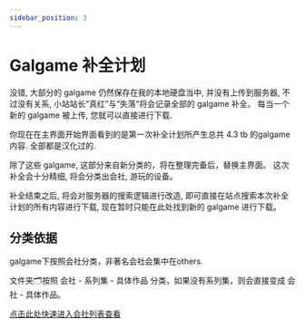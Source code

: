 ```yaml
---
sidebar_position: 3
---
```


# Galgame 补全计划

没错, 大部分的 galgame 仍然保存在我的本地硬盘当中, 并没有上传到服务器, 不过没有关系, 小站站长“真红”与“失落”将会记录全部的 galgame 补全。
每当一个新的 galgame 被上传, 您就可以直接进行下载.

你现在在主界面开始界面看到的是第一次补全计划所产生总共 4.3 tb 的galgame内容. 全部都是汉化过的.

除了这些 galgame, 这部分来自新分类的，将在整理完备后，替换主界面。
这次补全会十分精细, 将会分类出会社, 游玩的设备。

补全结束之后, 将会对服务器的搜索逻辑进行改造, 即可直接在站点搜索本次补全计划的所有内容进行下载, 现在暂时只能在此处找到新的 galgame 进行下载。

## 分类依据

galgame下按照会社分类，非著名会社会集中在others.

文件夹🗂按照 会社 - 系列集 - 具体作品 分类，如果没有系列集，则会直接变成 会社 - 具体作品。

[点击此处快速进入会社列表查看](content)
